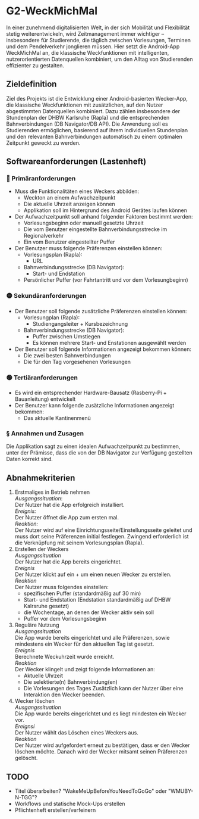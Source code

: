 # G2-WeckMichMal
In einer zunehmend digitalisierten Welt, in der sich Mobilität und Flexibilität stetig weiterentwickeln, wird Zeitmanagement immer wichtiger – insbesondere für Studierende, die täglich zwischen Vorlesungen, Terminen und dem Pendelverkehr jonglieren müssen. Hier setzt die Android-App WeckMichMal an, die klassische Weckfunktionen mit intelligenten, nutzerorientierten Datenquellen kombiniert, um den Alltag von Studierenden effizienter zu gestalten.
## Zieldefinition
Ziel des Projekts ist die Entwicklung einer Android-basierten Wecker-App, die klassische Weckfunktionen mit zusätzlichen, auf den Nutzer abgestimmten Datenquellen kombiniert. Dazu zählen insbesondere der Stundenplan der DHBW Karlsruhe (Rapla) und die entsprechenden Bahnverbindungen (DB Navigator/DB API). Die Anwendung soll es Studierenden ermöglichen, basierend auf ihrem individuellen Stundenplan und den relevanten Bahnverbindungen automatisch zu einem optimalen Zeitpunkt geweckt zu werden.
## Softwareanforderungen (Lastenheft)
### 🔴 Primäranforderungen
- Muss die Funktionalitäten eines Weckers abbilden:
    - Weckton an einem Aufwachzeitpunkt
    - Die aktuelle Uhrzeit anzeigen können
    - Applikation soll im Hintergrund des Android Gerätes laufen können
- Der Aufwachzeitpunkt soll anhand folgender Faktoren bestimmt werden:
    - Vorlesungsbeginn oder manuell gesetzte Uhrzeit
    - Die vom Benutzer eingestellte Bahnverbindungsstrecke im Regionalverkehr
    - Ein vom Benutzer eingestellter Puffer
- Der Benutzer muss folgende Präferenzen einstellen können:
    - Vorlesungsplan (Rapla):
        - URL
    - Bahnverbindungsstrecke (DB Navigator):
        - Start- und Endstation
    - Persönlicher Puffer (vor Fahrtantritt und vor dem Vorlesungbeginn)
### 🟡 Sekundäranforderungen
- Der Benutzer soll folgende zusätzliche Präferenzen einstellen können:
    - Vorlesungplan (Rapla):
        - Studiengangsleiter + Kursbezeichnung
    - Bahnverbindungsstrecke (DB Navigator):
        - Puffer zwischen Umstiegen
        - Es können mehrere Start- und Enstationen ausgewählt werden
- Der Benutzer soll folgende Informationen angezeigt bekommen können:
    - Die zwei besten Bahnverbindungen
    - Die für den Tag vorgesehenen Vorlesungen
### 🟢 Tertiäranforderungen
- Es wird ein entsprechender Hardware-Bausatz (Rasberry-Pi + Bauanleitung) entwickelt
- Der Benutzer kann folgende zusätzliche Informationen angezeigt bekommen:
    - Das aktuelle Kantinenmenü
### § Annahmen und Zusagen
Die Applikation sagt zu einen idealen Aufwachzeitpunkt zu bestimmen, unter der Prämisse, dass die von der DB Navigator zur Verfügung gestellten Daten korrekt sind.
## Abnahmekriterien
1. Erstmaliges in Betrieb nehmen\
    *Ausgangssituation*:\
    Der Nutzer hat die App erfolgreich installiert.\
    *Ereignis:*\
    Der Nutzer öffnet die App zum ersten mal.\
    *Reaktion:*\
    Der Nutzer wird auf eine Einrichtungsseite/Einstellungsseite geleitet und muss dort seine Präferenzen initial festlegen. Zwingend erforderlich ist die Verknüpfung mit seinem Vorlesungsplan (Rapla). 
2. Erstellen der Weckers\
    *Ausgangssituation*\
    Der Nutzer hat die App bereits eingerichtet.\
    *Ereignis*\
    Der Nutzer klickt auf ein + um einen neuen Wecker zu erstellen.\
    *Reaktion*\
    Der Nutzer muss folgendes einstellen:
    - spezifischen Puffer (standardmäßig auf 30 min)
    - Start- und Endstation (Endstation standardmäßig auf DHBW Kalrsruhe gesetzt)
    - die Wochentage, an denen der Wecker aktiv sein soll
    - Puffer vor dem Vorlesungsbeginn
3. Reguläre Nutzung\
    *Ausgangssituation*\
    Die App wurde bereits eingerichtet und alle Präferenzen, sowie mindestens ein Wecker für den aktuellen Tag ist gesetzt.\
    *Ereignis*\
    Berechnete Weckuhrzeit wurde erreicht.\
    *Reaktion*\
    Der Wecker klingelt und zeigt folgende Informationen an:
    - Aktuelle Uhrzeit
    - Die selektierte(n) Bahnverbindung(en)
    - Die Vorlesungen des Tages
    Zusätzlich kann der Nutzer über eine Interaktion den Wecker beenden.
4. Wecker löschen\
    *Ausgangssituation*\
    Die App wurde bereits eingerichtet und es liegt mindesten ein Wecker vor.\
    *Ereignsi*\
    Der Nutzer wählt das Löschen eines Weckers aus.\
    *Reaktion*\
    Der Nutzer wird aufgefordert erneut zu bestätigen, dass er den Wecker löschen möchte. Danach wird der Wecker mitsamt seinen Präferenzen gelöscht.


## TODO
- Titel überarbeiten? "WakeMeUpBeforeYouNeedToGoGo" oder "WMUBY-N-TGG"?
- Workflows und statische Mock-Ups erstellen
- Pflichtenheft erstellen/verfeinern